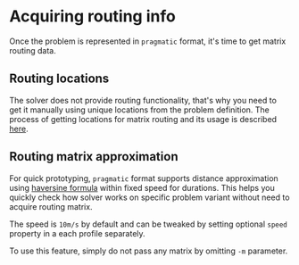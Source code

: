 # Acquiring routing info

Once the problem is represented in `pragmatic` format, it's time to get matrix routing data.


## Routing locations

The solver does not provide routing functionality, that's why you need to get it manually using unique locations from the
problem definition. The process of getting locations for matrix routing and its usage is described
[here](../concepts/pragmatic/routing/format.md).


## Routing matrix approximation

For quick prototyping, `pragmatic` format supports distance approximation using [haversine formula](https://en.wikipedia.org/wiki/Haversine_formula)
within fixed speed for durations. This helps you quickly check how solver works on specific problem variant without
need to acquire routing matrix.

The speed is `10m/s` by default and can be tweaked by setting optional `speed` property in a each profile separately.

To use this feature, simply do not pass any matrix by omitting `-m` parameter.
